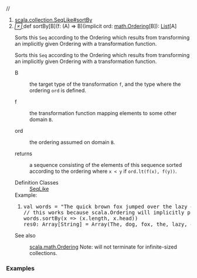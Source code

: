 //
<ol>
<li><a href="https://www.scala-lang.org/api/2.12.3/scala/collection/immutable/List.html#sortBy[B](f:A=>B)(implicitord:scala.math.Ordering[B]):Repr">scala.collection.SeqLike#sortBy</a></li>
<li name="scala.collection.SeqLike#sortBy" visbl="pub" class="indented0 " data-isabs="false" fullcomment="yes" group="Ungrouped"> <a id="sortBy[B](f:A=>B)(implicitord:scala.math.Ordering[B]):Repr"></a><a id="sortBy[B]((A)⇒B)(math.Ordering[B]):List[A]"></a> <span class="permalink"> <a href="../../../scala/collection/immutable/List.html#sortBy[B](f:A=>B)(implicitord:scala.math.Ordering[B]):Repr" title="Permalink"> <i class="material-icons"></i> </a> </span> <span class="modifier_kind"> <span class="modifier"></span> <span class="kind">def</span> </span> <span class="symbol"> <span class="name">sortBy</span><span class="tparams">[<span name="B">B</span>]</span><span class="params">(<span name="f">f: (<span class="extype" name="scala.collection.immutable.List.A">A</span>) ⇒ <span class="extype" name="scala.collection.SeqLike.sortBy.B">B</span></span>)</span><span class="params">(<span class="implicit">implicit </span><span name="ord">ord: <a href="../../math/Ordering.html" class="extype" name="scala.math.Ordering">math.Ordering</a>[<span class="extype" name="scala.collection.SeqLike.sortBy.B">B</span>]</span>)</span><span class="result">: <a href="" class="extype" name="scala.collection.immutable.List">List</a>[<span class="extype" name="scala.collection.immutable.List.A">A</span>]</span> </span> <p class="shortcomment cmt">Sorts this <code>Seq</code> according to the Ordering which results from transforming an implicitly given Ordering with a transformation function.</p>
 <div class="fullcomment">
  <div class="comment cmt">
   <p>Sorts this <code>Seq</code> according to the Ordering which results from transforming an implicitly given Ordering with a transformation function.</p>
  </div>
  <dl class="paramcmts block">
   <dt class="tparam">
    B
   </dt>
   <dd class="cmt">
    <p>the target type of the transformation <code>f</code>, and the type where the ordering <code>ord</code> is defined.</p>
   </dd>
   <dt class="param">
    f
   </dt>
   <dd class="cmt">
    <p>the transformation function mapping elements to some other domain <code>B</code>.</p>
   </dd>
   <dt class="param">
    ord
   </dt>
   <dd class="cmt">
    <p>the ordering assumed on domain <code>B</code>.</p>
   </dd>
   <dt>
    returns
   </dt>
   <dd class="cmt">
    <p>a sequence consisting of the elements of this sequence sorted according to the ordering where <code>x &lt; y</code> if <code>ord.lt(f(x), f(y))</code>.</p>
   </dd>
  </dl>
  <dl class="attributes block"> 
   <dt>
    Definition Classes
   </dt>
   <dd>
    <a href="../SeqLike.html" class="extype" name="scala.collection.SeqLike">SeqLike</a>
   </dd>
   <div class="block">
    Example: 
    <ol>
     <li class="cmt"><p></p><pre><span class="kw">val</span> words = <span class="lit">"The quick brown fox jumped over the lazy dog"</span>.split(<span class="lit">' '</span>)
<span class="cmt">// this works because scala.Ordering will implicitly provide an Ordering[Tuple2[Int, Char]]</span>
words.sortBy(x <span class="kw">=&gt;</span> (x.length, x.head))
res0: <span class="std">Array</span>[<span class="std">String</span>] = <span class="std">Array</span>(The, dog, fox, the, <span class="kw">lazy</span>, over, brown, quick, jumped)</pre></li>
    </ol> 
   </div>
   <dt>
    See also
   </dt>
   <dd>
    <span class="cmt"><p><a href="../../math/Ordering.html" class="extype" name="scala.math.Ordering">scala.math.Ordering</a> Note: will not terminate for infinite-sized collections.</p></span>
   </dd>
  </dl>
 </div> </li>
        </ol>


### Examples





























